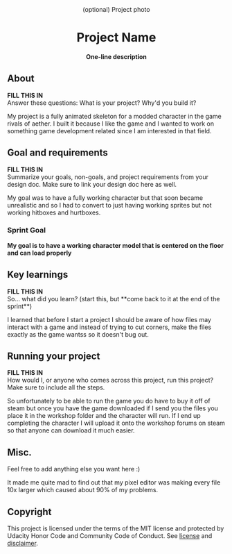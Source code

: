 <div align="center">(optional) Project photo</div>
<h1 align="center">Project Name</h1>
<p align="center"><strong>One-line description</strong>
<br/>

<h2>About</h2>
<strong>FILL THIS IN</strong><br/>
Answer these questions: What is your project? Why'd you build it?

My project is a fully animated skeleton for a modded character in the game rivals of aether. I built it because I like the game and I wanted to work on something game development related since I am interested in that field.

<h2>Goal and requirements</h2>
<strong>FILL THIS IN</strong><br/>
 Summarize your goals, non-goals, and project requirements from your design doc. Make sure to link your design doc here as well.

 My goal was to have a fully working character but that soon became unrealistic and so I had to convert to just having working sprites but not working hitboxes and hurtboxes.
 
 <h3>Sprint Goal</h3>
<strong>My goal is to have a working character model that is centered on the floor and can load properly</strong><br/>

<h2>Key learnings</h2>
<strong>FILL THIS IN</strong><br/>
So... what did you learn? (start this, but **come back to it at the end of the sprint**)

I learned that before I start a project I should be aware of how files may interact with a game and instead of trying to cut corners, make the files exactly as the game wantss so it doesn't bug out.

<h2>Running your project</h2>
<strong>FILL THIS IN</strong><br/>
How would I, or anyone who comes across this project, run this project? Make sure to include all the steps.

So unfortunately to be able to run the game you do have to buy it off of steam but once you have the game downloaded if I send you the files you place it in the workshop folder and the character will run. If I end up completing the character I will upload it onto the workshop forums on steam so that anyone can download it much easier.

<h2>Misc.</h2>
Feel free to add anything else you want here :)

It made me quite mad to find out that my pixel editor was making every file 10x larger which caused about 90% of my problems.

<h2>Copyright</h2>
This project is licensed under the terms of the MIT license and protected by Udacity Honor Code and Community Code of Conduct. See <a href="LICENSE.md">license</a> and <a href="LICENSE.DISCLAIMER.md">disclaimer</a>.
